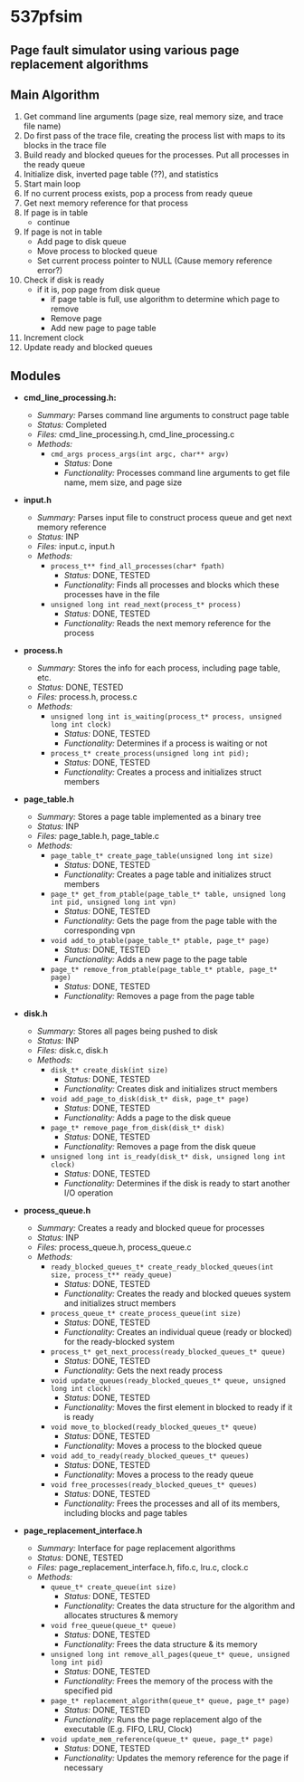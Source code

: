 # 537pfsim

## Page fault simulator using various page replacement algorithms

## Main Algorithm

1. Get command line arguments (page size, real memory size, and trace file name)
2. Do first pass of the trace file, creating the process list with maps to its blocks in the trace file
3. Build ready and blocked queues for the processes. Put all processes in the ready queue
4. Initialize disk, inverted page table (??), and statistics
5. Start main loop
6. If no current process exists, pop a process from ready queue
7. Get next memory reference for that process
8. If page is in table
	- continue
9. If page is not in table
	- Add page to disk queue
	- Move process to blocked queue
	- Set current process pointer to NULL (Cause memory reference error?)
10. Check if disk is ready
	- if it is, pop page from disk queue
		- if page table is full, use algorithm to determine which page to remove
		- Remove page
		- Add new page to page table
11. Increment clock
12. Update ready and blocked queues

## Modules

- **cmd_line_processing.h:**
	- *Summary:* Parses command line arguments to construct page table
	- *Status:* Completed
	- *Files:* cmd_line_processing.h, cmd_line_processing.c
	- *Methods:*
		- `cmd_args process_args(int argc, char** argv)`
			- *Status:* Done
			- *Functionality:* Processes command line arguments to get file name, mem size, and page size
	

- **input.h**
	- *Summary:* Parses input file to construct process queue and get next memory reference
	- *Status:* INP
	- *Files:* input.c, input.h
	- *Methods:*
		- `process_t** find_all_processes(char* fpath)`
			- *Status:* DONE, TESTED
			- *Functionality:* Finds all processes and blocks which these processes have in the file
		- `unsigned long int read_next(process_t* process)`
			- *Status:* DONE, TESTED
			- *Functionality:* Reads the next memory reference for the process

- **process.h**
	- *Summary:* Stores the info for each process, including page table, etc.
	- *Status:* DONE, TESTED
	- *Files:* process.h, process.c
	- *Methods:*
		- `unsigned long int is_waiting(process_t* process, unsigned long int clock)`
			- *Status:* DONE, TESTED
			- *Functionality:* Determines if a process is waiting or not
		- `process_t* create_process(unsigned long int pid);`
			- *Status:* DONE, TESTED
			- *Functionality:* Creates a process and initializes struct members

- **page_table.h**
	- *Summary:* Stores a page table implemented as a binary tree
	- *Status:* INP
	- *Files:* page_table.h, page_table.c
	- *Methods:*
		- `page_table_t* create_page_table(unsigned long int size)`
			- *Status:* DONE, TESTED
			- *Functionality:* Creates a page table and initializes struct members
		- `page_t* get_from_ptable(page_table_t* table, unsigned long int pid, unsigned long int vpn)`
			- *Status:* DONE, TESTED
			- *Functionality:* Gets the page from the page table with the corresponding vpn
		- `void add_to_ptable(page_table_t* ptable, page_t* page)`
			- *Status:* DONE, TESTED
			- *Functionality:* Adds a new page to the page table
		- `page_t* remove_from_ptable(page_table_t* ptable, page_t* page)`
			- *Status:* DONE, TESTED
			- *Functionality:* Removes a page from the page table

- **disk.h**
	- *Summary:* Stores all pages being pushed to disk
	- *Status:* INP
	- *Files:* disk.c, disk.h
	- *Methods:*
		- `disk_t* create_disk(int size)`
			- *Status:* DONE, TESTED
			- *Functionality:* Creates disk and initializes struct members
		- `void add_page_to_disk(disk_t* disk, page_t* page)`
			- *Status:* DONE, TESTED
			- *Functionality:* Adds a page to the disk queue
		- `page_t* remove_page_from_disk(disk_t* disk)`
			- *Status:* DONE, TESTED
			- *Functionality:* Removes a page from the disk queue
		- `unsigned long int is_ready(disk_t* disk, unsigned long int clock)`
			- *Status:* DONE, TESTED
			- *Functionality:* Determines if the disk is ready to start another I/O operation


- **process_queue.h**
	- *Summary:* Creates a ready and blocked queue for processes
	- *Status:* INP
	- *Files:* process_queue.h, process_queue.c
	- *Methods:*
		- `ready_blocked_queues_t* create_ready_blocked_queues(int size, process_t** ready_queue)`
			- *Status:* DONE, TESTED
			- *Functionality:* Creates the ready and blocked queues system and initializes struct members
		- `process_queue_t* create_process_queue(int size)`
			- *Status:* DONE, TESTED
			- *Functionality:* Creates an individual queue (ready or blocked) for the ready-blocked system
		- `process_t* get_next_process(ready_blocked_queues_t* queue)`
			- *Status:* DONE, TESTED
			- *Functionality:* Gets the next ready process
		- `void update_queues(ready_blocked_queues_t* queue, unsigned long int clock)`
			- *Status:* DONE, TESTED
			- *Functionality:* Moves the first element in blocked to ready if it is ready
		- `void move_to_blocked(ready_blocked_queues_t* queue)`
			- *Status:* DONE, TESTED
			- *Functionality:* Moves a process to the blocked queue
		- `void add_to_ready(ready_blocked_queues_t* queues)`
			- *Status:* DONE, TESTED
			- *Functionality:* Moves a process to the ready queue
		- `void free_processes(ready_blocked_queues_t* queues)`
			- *Status:* DONE, TESTED
			- *Functionality:* Frees the processes and all of its members, including blocks and page tables

- **page_replacement_interface.h**
	- *Summary:* Interface for page replacement algorithms
	- *Status:* DONE, TESTED
	- *Files:* page_replacement_interface.h, fifo.c, lru.c, clock.c
	- *Methods:*
		- `queue_t* create_queue(int size)`
			- *Status:* DONE, TESTED
			- *Functionality:* Creates the data structure for the algorithm and allocates structures & memory
		- `void free_queue(queue_t* queue)`
			- *Status:* DONE, TESTED
			- *Functionality:* Frees the data structure & its memory
		- `unsigned long int remove_all_pages(queue_t* queue, unsigned long int pid)`
			- *Status:* DONE, TESTED
			- *Functionality:* Frees the memory of the process with the specified pid
		- `page_t* replacement_algorithm(queue_t* queue, page_t* page)`
			- *Status:* DONE, TESTED
			- *Functionality:* Runs the page replacement algo of the executable (E.g. FIFO, LRU, Clock)
		- `void update_mem_reference(queue_t* queue, page_t* page)`
			- *Status:* DONE, TESTED
			- *Functionality:* Updates the memory reference for the page if necessary


 
